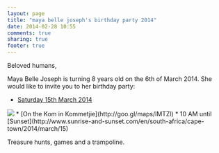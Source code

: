 ```yaml
---
layout: page
title: "maya belle joseph's birthday party 2014"
date: 2014-02-28 10:55
comments: true
sharing: true
footer: true
---
```

Beloved humans,

Maya Belle Joseph is turning 8 years old on the 6th of March 2014.
She would like to invite you to her birthday party:

* [Saturday 15th March 2014](https://www.facebook.com/events/608773442542824/)
<a target="_blank" href="https://www.google.com/calendar/event?action=TEMPLATE&tmeid=aDlyazcwODdqZWtqYWlsdms3a2ZkNmtjcWMgY2lvY3NzM2h2bGZjaTZ1NWwzcWpiOGxmN2NAZw&tmsrc=ciocss3hvlfci6u5l3qjb8lf7c%40group.calendar.google.com">
<img border="0" src="https://www.google.com/calendar/images/ext/gc_button1_en-GB.gif"></a>
* [On the Kom in Kommetjie](http://goo.gl/maps/lMTZl)
* 10 AM until [Sunset](http://www.sunrise-and-sunset.com/en/south-africa/cape-town/2014/march/15)

Treasure hunts, games and a trampoline.
